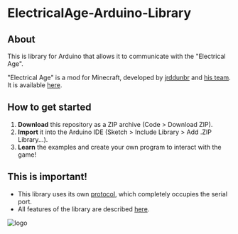 # ElectricalAge-Arduino-Library

## About
This is library for Arduino that allows it to communicate with the "Electrical Age".

"Electrical Age" is a mod for Minecraft, developed by [jrddunbr](https://github.com/jrddunbr) and [his team](https://github.com/jrddunbr/ElectricalAge#main-contributors). It is available [here](https://github.com/jrddunbr/ElectricalAge).

## How to get started
1) **Download** this repository as a ZIP archive (Code > Download ZIP).
2) **Import** it into the Arduino IDE (Sketch > Include Library > Add .ZIP Library...).
3) **Learn** the examples and create your own program to interact with the game!

## This is important!
* This library uses its own [protocol](./PROTOCOL.md), which completely occupies the serial port.
* All features of the library are described [here](./FEATURES.md).

![logo](https://raw.githubusercontent.com/jrddunbr/electrical-age.github.io/master/assets/favicon.ico)